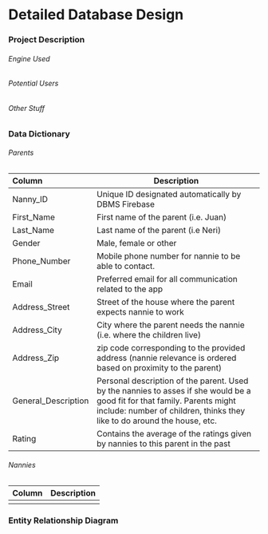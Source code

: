 # Detailed Database Design

### Project Description

###### Engine Used

###### Potential Users

###### Other Stuff

### Data Dictionary

###### Parents

| Column              | Description                              |
| :------------------ | ---------------------------------------- |
| Nanny_ID            | Unique ID designated automatically by DBMS Firebase |
| First_Name          | First name of the parent (i.e. Juan)     |
| Last_Name           | Last name of the parent (i.e Neri)       |
| Gender              | Male, female or other                    |
| Phone_Number        | Mobile phone number for nannie to be able to contact. |
| Email               | Preferred email for all communication related to the app |
| Address_Street      | Street of the house where the parent expects nannie to work |
| Address_City        | City where the parent needs the nannie (i.e. where the children live) |
| Address_Zip         | zip code corresponding to the provided address (nannie relevance is ordered based on proximity to the parent) |
| General_Description | Personal description of the parent. Used by the nannies to asses if she would be a good fit for that family. Parents might include: number of children, thinks they like to do around the house, etc. |
| Rating              | Contains the average of the ratings given by nannies to this parent in the past |

###### Nannies

| Column | Description |
| ------ | ----------- |
|        |             |

### Entity Relationship Diagram